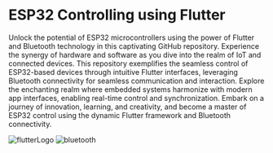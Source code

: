 # ESP32 Controlling using Flutter

Unlock the potential of ESP32 microcontrollers using the power of Flutter and Bluetooth technology in this captivating GitHub repository. Experience the synergy of hardware and software as you dive into the realm of IoT and connected devices. This repository exemplifies the seamless control of ESP32-based devices through intuitive Flutter interfaces, leveraging Bluetooth connectivity for seamless communication and interaction. Explore the enchanting realm where embedded systems harmonize with modern app interfaces, enabling real-time control and synchronization. Embark on a journey of innovation, learning, and creativity, and become a master of ESP32 control using the dynamic Flutter framework and Bluetooth connectivity.

![flutterLogo](https://github.com/Nadeem-dotcom/ESP-32XFlutter/assets/65498441/1d3e63ab-44c0-4a69-a9f2-3a890df9ff9e)
![bluetooth](https://github.com/Nadeem-dotcom/ESP-32XFlutter/assets/65498441/ce842eb9-2a0f-4464-b0ea-f294369c1ef3)
